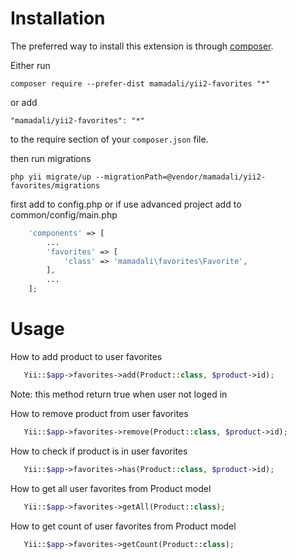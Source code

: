 Installation
============

The preferred way to install this extension is through [composer](http://getcomposer.org/download/).

Either run

```
composer require --prefer-dist mamadali/yii2-favorites "*"
```

or add

```
"mamadali/yii2-favorites": "*"
```

to the require section of your `composer.json` file.

then run migrations
```
php yii migrate/up --migrationPath=@vendor/mamadali/yii2-favorites/migrations
```

first add to config.php or if use advanced project add to common/config/main.php

```php
    'components' => [
        ...
        'favorites' => [
            'class' => 'mamadali\favorites\Favorite',
        ],
        ...
    ];
```

# Usage

How to add product to user favorites
```php
   Yii::$app->favorites->add(Product::class, $product->id);
```

Note: this method return true when user not loged in

How to remove product from user favorites

```php
   Yii::$app->favorites->remove(Product::class, $product->id);
```

How to check if product is in user favorites

```php
   Yii::$app->favorites->has(Product::class, $product->id);
```

How to get all user favorites from Product model

```php
   Yii::$app->favorites->getAll(Product::class);
```

How to get count of user favorites from Product model

```php
   Yii::$app->favorites->getCount(Product::class);
```